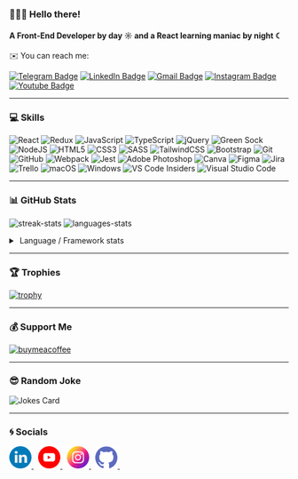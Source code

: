 ### 🧑🏻‍💻 Hello there!

#### A Front-End Developer by day ☼ and a React learning maniac by night ☾

✉️ You can reach me:

[![Telegram Badge](https://img.shields.io/badge/-Telegram-deepskyblue?style=flat&logo=Telegram&logoColor=white)](https://t.me/exslym)
[![LinkedIn Badge](https://img.shields.io/badge/-LinkedIn-blue?style=flat&logo=Linkedin&logoColor=white)](https://www.linkedin.com/in/exslym)
[![Gmail Badge](https://img.shields.io/badge/-Gmail-mediumseagreen?style=flat&logo=Gmail&logoColor=white)](mailto:exslym@gmail.com)
[![Instagram Badge](https://img.shields.io/badge/-Instagram-deeppink?style=flat&logo=Instagram&logoColor=white)](https://www.instagram.com/ex.slym/)
[![Youtube Badge](https://img.shields.io/badge/-Youtube-crimson?style=flat&logo=Youtube&logoColor=white)](https://www.youtube.com/c/exslym)

---

### 💻 Skills
![React](https://img.shields.io/badge/react-%2320232a.svg?style=for-the-badge&logo=react&logoColor=%2361DAFB)
![Redux](https://img.shields.io/badge/redux-%23593d88.svg?style=for-the-badge&logo=redux&logoColor=white)
![JavaScript](https://img.shields.io/badge/javascript-%23323330.svg?style=for-the-badge&logo=javascript&logoColor=%23F7DF1E)
![TypeScript](https://img.shields.io/badge/typescript-%23007ACC.svg?style=for-the-badge&logo=typescript&logoColor=white)
![jQuery](https://img.shields.io/badge/jquery-%230769AD.svg?style=for-the-badge&logo=jquery&logoColor=white)
![Green Sock](https://img.shields.io/badge/green%20sock-88CE02?style=for-the-badge&logo=greensock&logoColor=white)
![NodeJS](https://img.shields.io/badge/node.js-6DA55F?style=for-the-badge&logo=node.js&logoColor=white)
![HTML5](https://img.shields.io/badge/html5-%23E34F26.svg?style=for-the-badge&logo=html5&logoColor=white)
![CSS3](https://img.shields.io/badge/css3-%231572B6.svg?style=for-the-badge&logo=css3&logoColor=white)
![SASS](https://img.shields.io/badge/SASS-hotpink.svg?style=for-the-badge&logo=SASS&logoColor=white)
![TailwindCSS](https://img.shields.io/badge/tailwindcss-%2338B2AC.svg?style=for-the-badge&logo=tailwind-css&logoColor=white)
![Bootstrap](https://img.shields.io/badge/bootstrap-%23563D7C.svg?style=for-the-badge&logo=bootstrap&logoColor=white)
![Git](https://img.shields.io/badge/git-%23F05033.svg?style=for-the-badge&logo=git&logoColor=white)
![GitHub](https://img.shields.io/badge/github-%23121011.svg?style=for-the-badge&logo=github&logoColor=white)
![Webpack](https://img.shields.io/badge/webpack-%238DD6F9.svg?style=for-the-badge&logo=webpack&logoColor=black)
![Jest](https://img.shields.io/badge/-jest-%23C21325?style=for-the-badge&logo=jest&logoColor=white)
![Adobe Photoshop](https://img.shields.io/badge/adobe%20photoshop-%2331A8FF.svg?style=for-the-badge&logo=adobe%20photoshop&logoColor=white)
![Canva](https://img.shields.io/badge/Canva-%2300C4CC.svg?style=for-the-badge&logo=Canva&logoColor=white)
![Figma](https://img.shields.io/badge/figma-%23F24E1E.svg?style=for-the-badge&logo=figma&logoColor=white)
![Jira](https://img.shields.io/badge/jira-%230A0FFF.svg?style=for-the-badge&logo=jira&logoColor=white)
![Trello](https://img.shields.io/badge/Trello-%23026AA7.svg?style=for-the-badge&logo=Trello&logoColor=white)
![macOS](https://img.shields.io/badge/mac%20os-000000?style=for-the-badge&logo=macos&logoColor=F0F0F0)
![Windows](https://img.shields.io/badge/Windows-0078D6?style=for-the-badge&logo=windows&logoColor=white)
![VS Code Insiders](https://img.shields.io/badge/VS%20Code%20Insiders-35b393.svg?style=for-the-badge&logo=visual-studio-code&logoColor=white)
![Visual Studio Code](https://img.shields.io/badge/Visual%20Studio%20Code-0078d7.svg?style=for-the-badge&logo=visual-studio-code&logoColor=white)

---

### 📊 GitHub Stats

<p align="left">
	<img src="http://github-readme-streak-stats.herokuapp.com?user=exslym&theme=dark" alt="streak-stats"/>
	<img height="195px" src="https://github-readme-stats.vercel.app/api/top-langs/?username=exslym&layout=compact&theme=dark" alt="languages-stats"/>
</p>

<details>
  <summary>&nbsp;Language&nbsp;/&nbsp;Framework stats</summary>
  <br/>
  <a href="https://profile.codersrank.io/user/exslym/">
		  <img src="https://cr-skills-chart-widget.azurewebsites.net/api/api?username=exslym&width=900&height=300" alt="codersrank-stats">
  </a>
</details>

---

### 🏆 Trophies

[![trophy](https://github-profile-trophy.vercel.app/?username=exslym&margin-w=5&margin-h=5&theme=onestar&title=Repositories,Commits,Stars,Followers,PullRequest)](https://github.com/exslym/github-profile-trophy)

---

### 💰 Support Me

<p align="left">
	<a href="https://www.buymeacoffee.com/exslym" target="_blank">
		<img src="https://cdn.buymeacoffee.com/buttons/v2/default-yellow.png" width="180" alt="buymeacoffee"/>
	</a>
</p>

---

### 😎 Random Joke

![Jokes Card](https://readme-jokes.vercel.app/api?borderColor=%23FFF&bgColor=%2322272E)

---

### 🌀 Socials

<p align="left">
	<a href="https://www.linkedin.com/in/exslym" target="_blank" rel="noreferrer">
		<img src="assets/linkedin.png" width="40" height="40"  alt="LinkedIn" title="LinkedIn"/>
	</a>&nbsp
	<a href="https://www.youtube.com/c/exslym" target="_blank" rel="noreferrer">
		<img src="assets/youtube.png" width="40" height="40" alt="Youtube" title="Youtube"/>
	</a>&nbsp
	<a href="https://www.instagram.com/ex.slym" target="_blank" rel="noreferrer">
		<img src="assets/instagram.png" width="40" height="40"  alt="Instagram" title="Instagram"/>
	</a>&nbsp
	<a href="https://www.github.com/exslym" target="_blank" rel="noreferrer">
		<img src="assets/github.png" width="40" height="40"  alt="Github" title="Github"/>
	</a>&nbsp
</p>
